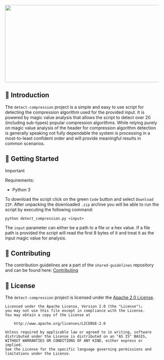 <p align="center">  
    <img src="https://dummyimage.com/1012x253/363636/ffffff.png&text=detect-compression" width=1012 height=253>    
</p>

## 🔰 Introduction

The `detect-compression` project is a simple and easy to use script for detecting the compression algorithm used for the provided input.
It is powered by magic value analysis that allows the script to detect over 20 (including sub-types) popular compression algorithms.
While relying purely on magic value analysis of the header for compression algorithm detection is generally speaking not fully dependable
the system is processing in a most-to-least confident order and will provide meaningful results in common scenarios.

## 🚀 Getting Started

> [!IMPORTANT]
> Requirements:
> - Python 3

To download the script click on the green `Code` button and select `Download ZIP`. After unpacking the downloaded `.zip` archive you
will be able to run the script by executing the following command:
```
python detect_compression.py <input>
```
The `input` parameter can either be a path to a file or a hex value. If a file path is provided the script will read the first 8 bytes of it and treat it as the input magic value for analysis.

## 🫴 Contributing
The contribution guidelines are a part of the `shared-guidelines` repository and can be found here: [Contributing][contributing]

## 📄 License
The `detect-compression` project is licensed under the [Apache 2.0 License][license].
```
Licensed under the Apache License, Version 2.0 (the "License");
you may not use this file except in compliance with the License.
You may obtain a copy of the License at

    http://www.apache.org/licenses/LICENSE-2.0

Unless required by applicable law or agreed to in writing, software
distributed under the License is distributed on an "AS IS" BASIS,
WITHOUT WARRANTIES OR CONDITIONS OF ANY KIND, either express or implied.
See the License for the specific language governing permissions and
limitations under the License.
```

[contributing]: https://github.com/etdon/shared-guidelines/blob/main/CONTRIBUTING.md
[license]: https://github.com/etdon/detect-compression/blob/master/LICENSE
